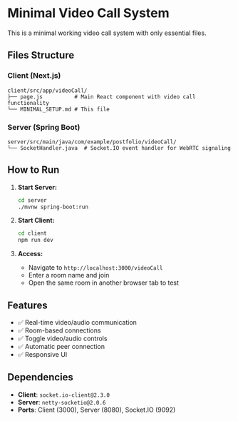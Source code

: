 # Minimal Video Call System

This is a minimal working video call system with only essential files.

## Files Structure

### Client (Next.js)
```
client/src/app/videoCall/
├── page.js          # Main React component with video call functionality
└── MINIMAL_SETUP.md # This file
```

### Server (Spring Boot)
```
server/src/main/java/com/example/postfolio/videoCall/
└── SocketHandler.java  # Socket.IO event handler for WebRTC signaling
```

## How to Run

1. **Start Server:**
   ```bash
   cd server
   ./mvnw spring-boot:run
   ```

2. **Start Client:**
   ```bash
   cd client
   npm run dev
   ```

3. **Access:**
   - Navigate to `http://localhost:3000/videoCall`
   - Enter a room name and join
   - Open the same room in another browser tab to test

## Features

- ✅ Real-time video/audio communication
- ✅ Room-based connections
- ✅ Toggle video/audio controls
- ✅ Automatic peer connection
- ✅ Responsive UI

## Dependencies

- **Client**: `socket.io-client@2.3.0`
- **Server**: `netty-socketio@2.0.6`
- **Ports**: Client (3000), Server (8080), Socket.IO (9092) 